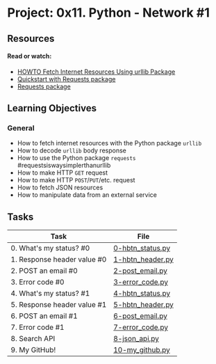 # Project: 0x11. Python - Network #1

## Resources

#### Read or watch:

* [HOWTO Fetch Internet Resources Using urllib Package](https://intranet.alxswe.com/rltoken/KoRrs5dVWsb-B82e-M1TQQ)
* [Quickstart with Requests package](https://intranet.alxswe.com/rltoken/OGcRGPr7TSWtzypDd0ZibQ)
* [Requests package](https://intranet.alxswe.com/rltoken/dUNaNQrV2bMSstILitQbXQ)
## Learning Objectives

### General

* How to fetch internet resources with the Python package <code speechify-initial-font-family="Menlo, Monaco, Consolas, &quot;Courier New&quot;, monospace" speechify-initial-font-size="12.6px">urllib</code>
* How to decode <code speechify-initial-font-family="Menlo, Monaco, Consolas, &quot;Courier New&quot;, monospace" speechify-initial-font-size="12.6px">urllib</code> body response
* How to use the Python package <code speechify-initial-font-family="Menlo, Monaco, Consolas, &quot;Courier New&quot;, monospace" speechify-initial-font-size="12.6px">requests</code> #requestsiswaysimplerthanurllib
* How to make HTTP <code speechify-initial-font-family="Menlo, Monaco, Consolas, &quot;Courier New&quot;, monospace" speechify-initial-font-size="12.6px">GET</code> request 
* How to make HTTP <code speechify-initial-font-family="Menlo, Monaco, Consolas, &quot;Courier New&quot;, monospace" speechify-initial-font-size="12.6px">POST</code>/<code speechify-initial-font-family="Menlo, Monaco, Consolas, &quot;Courier New&quot;, monospace" speechify-initial-font-size="12.6px">PUT</code>/etc. request
* How to fetch JSON resources
* How to manipulate data from an external service
## Tasks

| Task | File |
| ---- | ---- |
| 0. What's my status? #0 | [0-hbtn_status.py](./0-hbtn_status.py) |
| 1. Response header value #0 | [1-hbtn_header.py](./1-hbtn_header.py) |
| 2. POST an email #0 | [2-post_email.py](./2-post_email.py) |
| 3. Error code #0 | [3-error_code.py](./3-error_code.py) |
| 4. What's my status? #1 | [4-hbtn_status.py](./4-hbtn_status.py) |
| 5. Response header value #1 | [5-hbtn_header.py](./5-hbtn_header.py) |
| 6. POST an email #1 | [6-post_email.py](./6-post_email.py) |
| 7. Error code #1 | [7-error_code.py](./7-error_code.py) |
| 8. Search API | [8-json_api.py](./8-json_api.py) |
| 9. My GitHub! | [10-my_github.py](./10-my_github.py) |

